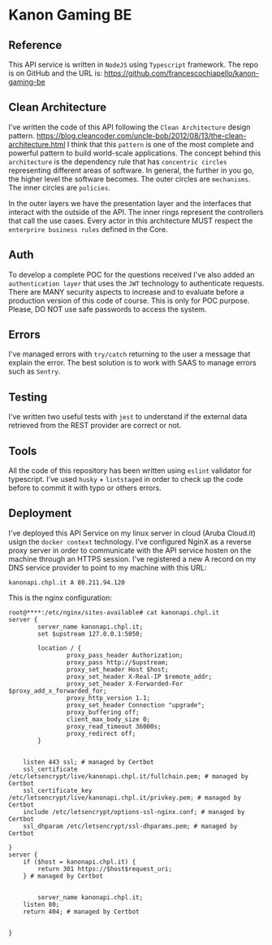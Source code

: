 # Kanon Gaming BE

## Reference

This API service is written in `NodeJS` using `Typescript` framework.
The repo is on GitHub and the URL is: https://github.com/francescochiapello/kanon-gaming-be

## Clean Architecture

I've written the code of this API following the `Clean Architecture` design pattern.
https://blog.cleancoder.com/uncle-bob/2012/08/13/the-clean-architecture.html
I think that this `pattern` is one of the most complete and powerful pattern to build world-scale applications.
The concept behind this `architecture` is the dependency rule that has `concentric circles` representing different areas of software.
In general, the further in you go, the higher level the software becomes. The outer circles are `mechanisms`. The inner circles are `policies`.

In the outer layers we have the presentation layer and the interfaces that interact with the outside of the API.
The inner rings represent the controllers that call the use cases. Every actor in this architecture MUST respect the `enterprire business rules` defined in the Core.

## Auth

To develop a complete POC for the questions received I've also added an `authentication layer` that uses the `JWT` technology to authenticate requests.
There are MANY security aspects to increase and to evaluate before a production version of this code of course. This is only for POC purpose. Please, DO NOT use safe passwords to access the system.

## Errors

I've managed errors with `try/catch` returning to the user a message that explain the error. The best solution is to work with SAAS to manage errors such as `Sentry`.

## Testing

I've written two useful tests with `jest` to understand if the external data retrieved from the REST provider are correct or not.

## Tools

All the code of this repository has been written using `eslint` validator for typescript. I've used `husky` + `lintstaged` in order to check up the code before to commit it with typo or others errors.

## Deployment

I've deployed this API Service on my linux server in cloud (Aruba Cloud.it) usign the `docker context` technology.
I've configured NginX as a reverse proxy server in order to communicate with the API service hosten on the machine through an HTTPS session.
I've registered a new A record on my DNS service provider to point to my machine with this URL:
```
kanonapi.chpl.it A 80.211.94.120
```
This is the nginx configuration:
```
root@****:/etc/nginx/sites-available# cat kanonapi.chpl.it 
server {
        server_name kanonapi.chpl.it;
        set $upstream 127.0.0.1:5050;

        location / {
                proxy_pass_header Authorization;
                proxy_pass http://$upstream;
                proxy_set_header Host $host;
                proxy_set_header X-Real-IP $remote_addr;
                proxy_set_header X-Forwarded-For $proxy_add_x_forwarded_for;
                proxy_http_version 1.1;
                proxy_set_header Connection "upgrade";
                proxy_buffering off;
                client_max_body_size 0;
                proxy_read_timeout 36000s;
                proxy_redirect off;
        }


    listen 443 ssl; # managed by Certbot
    ssl_certificate /etc/letsencrypt/live/kanonapi.chpl.it/fullchain.pem; # managed by Certbot
    ssl_certificate_key /etc/letsencrypt/live/kanonapi.chpl.it/privkey.pem; # managed by Certbot
    include /etc/letsencrypt/options-ssl-nginx.conf; # managed by Certbot
    ssl_dhparam /etc/letsencrypt/ssl-dhparams.pem; # managed by Certbot

}
server {
    if ($host = kanonapi.chpl.it) {
        return 301 https://$host$request_uri;
    } # managed by Certbot


        server_name kanonapi.chpl.it;
    listen 80;
    return 404; # managed by Certbot


}
```
